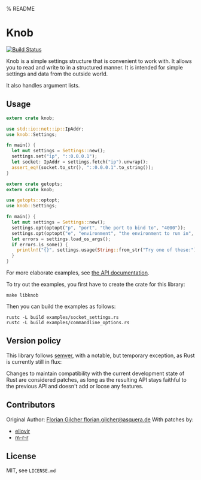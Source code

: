 % README

# Knob

[![Build Status](https://travis-ci.org/skade/knob.png)](https://travis-ci.org/skade/knob)

Knob is a simple settings structure that is convenient to work with. It allows you to read and write to in a structured manner. It is intended for simple settings and data from the outside world.

It also handles argument lists.

## Usage

```rust
extern crate knob;

use std::io::net::ip::IpAddr;
use knob::Settings;

fn main() {
  let mut settings = Settings::new();
  settings.set("ip", "::0.0.0.1");
  let socket: IpAddr = settings.fetch("ip").unwrap();
  assert_eq!(socket.to_str(), "::0.0.0.1".to_string());
}
```

```rust
extern crate getopts;
extern crate knob;

use getopts::optopt;
use knob::Settings;

fn main() {
  let mut settings = Settings::new();
  settings.opt(optopt("p", "port", "the port to bind to", "4000"));
  settings.opt(optopt("e", "environment", "the environment to run in", ""));
  let errors = settings.load_os_args();
  if errors.is_some() {
    println!("{}", settings.usage(String::from_str("Try one of these:")));
  }
}
```

For more elaborate examples, see [the API documentation](knob/index.html).

To try out the examples, you first have to create the crate for this library:

```shell
make libknob
```

Then you can build the examples as follows:

```shell
rustc -L build examples/socket_settings.rs
rustc -L build examples/commandline_options.rs
```

## Version policy

This library follows [semver](http://semver.org), with a notable, but temporary
exception, as Rust is currently still in flux:

Changes to maintain compatibility with the current development state of Rust are
considered patches, as long as the resulting API stays faithful to the previous
API and doesn't add or loose any features.

## Contributors

Original Author: [Florian Gilcher <florian.gilcher@asquera.de>](http://github.com/skade)
With patches by:
* [eliovir](http://github.com/eliovir)
* [m-r-r](http://github.com/m-r-r)

## License

MIT, see `LICENSE.md`
